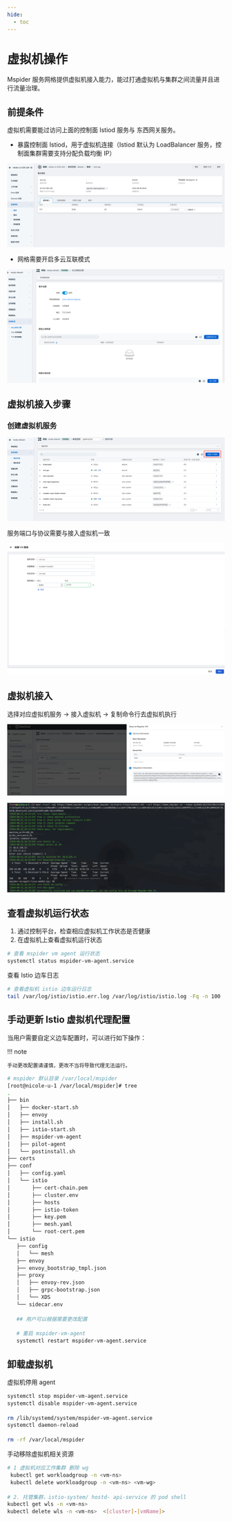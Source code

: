 ```yaml
---
hide:
  - toc
---
```


# 虚拟机操作

Mspider 服务网格提供虚拟机接入能力，能过打通虚拟机与集群之间流量并且进行流量治理。

## 前提条件
虚拟机需要能过访问上面的控制面 Istiod 服务与 东西网关服务。
- 暴露控制面 Istiod，用于虚拟机连接（Istiod 默认为 LoadBalancer 服务，控制面集群需要支持分配负载均衡 IP）

![暴露控制面](../../images/qianti.png)

- 网格需要开启多云互联模式

![多云互联](../../images/duoyun.png)

## 虚拟机接入步骤

### 创建虚拟机服务

![接入虚拟机](../../images/create-vm.png)

服务端口与协议需要与接入虚拟机一致

![接入虚拟机](../../images/create-vm2.png)

## 虚拟机接入

选择对应虚拟机服务 ->   接入虚拟机 ->  复制命令行去虚拟机执行

![接入虚拟机](../../images/jieruvm.png)

![运行](../../images/code.png)

## 查看虚拟机运行状态

1. 通过控制平台，检查相应虚拟机工作状态是否健康
2. 在虚拟机上查看虚拟机运行状态

```bash
# 查看 mspider vm agent 运行状态
systemctl status mspider-vm-agent.service
```

查看 Istio 边车日志
```bash
# 查看虚拟机 istio 边车运行日志
tail /var/log/istio/istio.err.log /var/log/istio/istio.log -Fq -n 100
```

## 手动更新 Istio 虚拟机代理配置

当用户需要自定义边车配置时，可以进行如下操作：

!!! note

    手动更改配置请谨慎，更改不当将导致代理无法运行。


 ```bash
 # mspider 默认目录 /var/local/mspider
[root@nicole-u-1 /var/local/mspider]# tree
.
├── bin
│   ├── docker-start.sh
│   ├── envoy
│   ├── install.sh
│   ├── istio-start.sh
│   ├── mspider-vm-agent
│   ├── pilot-agent
│   └── postinstall.sh
├── certs
├── conf
│   ├── config.yaml
│   └── istio
│       ├── cert-chain.pem
│       ├── cluster.env
│       ├── hosts
│       ├── istio-token
│       ├── key.pem
│       ├── mesh.yaml
│       └── root-cert.pem
└── istio
    ├── config
    │   └── mesh
    ├── envoy
    ├── envoy_bootstrap_tmpl.json
    ├── proxy
    │   ├── envoy-rev.json
    │   ├── grpc-bootstrap.json
    │   └── XDS
    └── sidecar.env
    
    ## 用户可以根据需要更改配置
    
    # 重启 mspider-vm-agent
    systemctl restart mspider-vm-agent.service
 ```

## 卸载虚拟机

虚拟机停用 agent

```bash
systemctl stop mspider-vm-agent.service
systemctl disable mspider-vm-agent.service

rm /lib/systemd/system/mspider-vm-agent.service
systemctl daemon-reload

rm -rf /var/local/mspider
```

手动移除虚拟机相关资源

```bash
# 1 虚拟机对应工作集群 删除 wg
 kubectl get workloadgroup -n <vm-ns> 
 kubectl delete workloadgroup -n <vm-ns> <vm-wg>
 
# 2. 托管集群，istio-system/ hostd- api-service 的 pod shell
kubectl get wls -n <vm-ns> 
kubectl delete wls -n <vm-ns>  <[cluster]-[vmName]> 
```